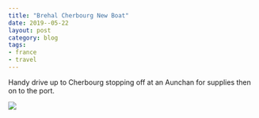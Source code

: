 ```yaml
---
title: "Brehal Cherbourg New Boat"
date: 2019--05-22
layout: post
category: blog
tags:
- france
- travel
---
```


Handy drive up to Cherbourg stopping off at an Aunchan for supplies then on to the port. 
<!--more-->

 ![](/images/2019/)
